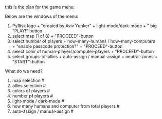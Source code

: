 this is the plan for the game menu:

Below are the windows of the menu:

1. PyRisk logo + "created by Aviv Yunker" + light-mode/dark-mode + " big "PLAY!" button
2. select map (1 of 8) + "PROCEED"-button
3. select number of players + how-many-humans / how-many-computers  + "enable passcode protection?" + "PROCEED"-button
4. select color of human-players/computer-players + "PROCEED"-button
5. select groups-of-allies + auto-assign / manual-assign + neutral-zones + "START"-button



What do we need?
1. map selection #
2. allies selection #
3. colors of players #
4. number pf players #
5. light-mode / dark-mode #
6. how many humans and computer from total players #
7. auto-assign / manual-assign #